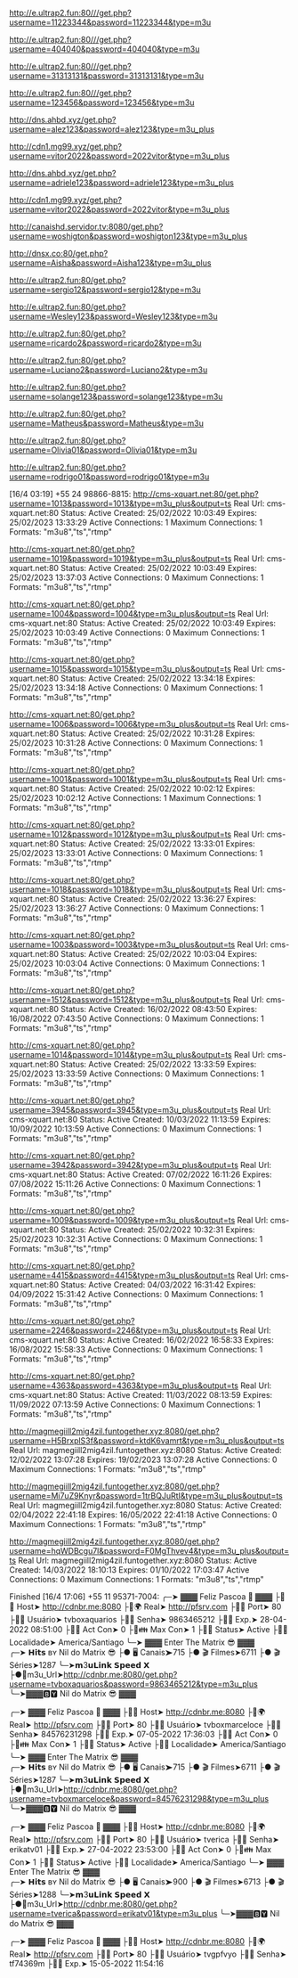 
http://e.ultrap2.fun:80///get.php?username=11223344&password=11223344&type=m3u

http://e.ultrap2.fun:80///get.php?username=404040&password=404040&type=m3u

http://e.ultrap2.fun:80///get.php?username=31313131&password=31313131&type=m3u

http://e.ultrap2.fun:80///get.php?username=123456&password=123456&type=m3u

http://dns.ahbd.xyz/get.php?username=alez123&password=alez123&type=m3u_plus

http://cdn1.mg99.xyz/get.php?username=vitor2022&password=2022vitor&type=m3u_plus

http://dns.ahbd.xyz/get.php?username=adriele123&password=adriele123&type=m3u_plus

http://cdn1.mg99.xyz/get.php?username=vitor2022&password=2022vitor&type=m3u_plus

http://canaishd.servidor.tv:8080/get.php?username=woshigton&password=woshigton123&type=m3u_plus

http://dnsx.co:80/get.php?username=Aisha&password=Aisha123&type=m3u_plus

http://e.ultrap2.fun:80/get.php?username=sergio12&password=sergio12&type=m3u

http://e.ultrap2.fun:80/get.php?username=Wesley123&password=Wesley123&type=m3u

http://e.ultrap2.fun:80/get.php?username=ricardo2&password=ricardo2&type=m3u

http://e.ultrap2.fun:80/get.php?username=Luciano2&password=Luciano2&type=m3u

http://e.ultrap2.fun:80/get.php?username=solange123&password=solange123&type=m3u

http://e.ultrap2.fun:80/get.php?username=Matheus&password=Matheus&type=m3u

http://e.ultrap2.fun:80/get.php?username=Olivia01&password=Olivia01&type=m3u

http://e.ultrap2.fun:80/get.php?username=rodrigo01&password=rodrigo01&type=m3u

[16/4 03:19] +55 24 98866-8815: http://cms-xquart.net:80/get.php?username=1013&password=1013&type=m3u_plus&output=ts
Real Url: cms-xquart.net:80     Status: Active    Created: 25/02/2022 10:03:49     Expires: 25/02/2023 13:33:29    Active Connections: 1     Maximum Connections: 1     Formats: "m3u8","ts","rtmp"

http://cms-xquart.net:80/get.php?username=1019&password=1019&type=m3u_plus&output=ts
Real Url: cms-xquart.net:80     Status: Active    Created: 25/02/2022 10:03:49     Expires: 25/02/2023 13:37:03    Active Connections: 0     Maximum Connections: 1     Formats: "m3u8","ts","rtmp"

http://cms-xquart.net:80/get.php?username=1004&password=1004&type=m3u_plus&output=ts
Real Url: cms-xquart.net:80     Status: Active    Created: 25/02/2022 10:03:49     Expires: 25/02/2023 10:03:49    Active Connections: 0     Maximum Connections: 1     Formats: "m3u8","ts","rtmp"

http://cms-xquart.net:80/get.php?username=1015&password=1015&type=m3u_plus&output=ts
Real Url: cms-xquart.net:80     Status: Active    Created: 25/02/2022 13:34:18     Expires: 25/02/2023 13:34:18    Active Connections: 0     Maximum Connections: 1     Formats: "m3u8","ts","rtmp"

http://cms-xquart.net:80/get.php?username=1006&password=1006&type=m3u_plus&output=ts
Real Url: cms-xquart.net:80     Status: Active    Created: 25/02/2022 10:31:28     Expires: 25/02/2023 10:31:28    Active Connections: 0     Maximum Connections: 1     Formats: "m3u8","ts","rtmp"

http://cms-xquart.net:80/get.php?username=1001&password=1001&type=m3u_plus&output=ts
Real Url: cms-xquart.net:80     Status: Active    Created: 25/02/2022 10:02:12     Expires: 25/02/2023 10:02:12    Active Connections: 1     Maximum Connections: 1     Formats: "m3u8","ts","rtmp"

http://cms-xquart.net:80/get.php?username=1012&password=1012&type=m3u_plus&output=ts
Real Url: cms-xquart.net:80     Status: Active    Created: 25/02/2022 13:33:01     Expires: 25/02/2023 13:33:01    Active Connections: 0     Maximum Connections: 1     Formats: "m3u8","ts","rtmp"

http://cms-xquart.net:80/get.php?username=1018&password=1018&type=m3u_plus&output=ts
Real Url: cms-xquart.net:80     Status: Active    Created: 25/02/2022 13:36:27     Expires: 25/02/2023 13:36:27    Active Connections: 0     Maximum Connections: 1     Formats: "m3u8","ts","rtmp"

http://cms-xquart.net:80/get.php?username=1003&password=1003&type=m3u_plus&output=ts
Real Url: cms-xquart.net:80     Status: Active    Created: 25/02/2022 10:03:04     Expires: 25/02/2023 10:03:04    Active Connections: 0     Maximum Connections: 1     Formats: "m3u8","ts","rtmp"

http://cms-xquart.net:80/get.php?username=1512&password=1512&type=m3u_plus&output=ts
Real Url: cms-xquart.net:80     Status: Active    Created: 16/02/2022 08:43:50     Expires: 16/08/2022 07:43:50    Active Connections: 0     Maximum Connections: 1     Formats: "m3u8","ts","rtmp"

http://cms-xquart.net:80/get.php?username=1014&password=1014&type=m3u_plus&output=ts
Real Url: cms-xquart.net:80     Status: Active    Created: 25/02/2022 13:33:59     Expires: 25/02/2023 13:33:59    Active Connections: 0     Maximum Connections: 1     Formats: "m3u8","ts","rtmp"

http://cms-xquart.net:80/get.php?username=3945&password=3945&type=m3u_plus&output=ts
Real Url: cms-xquart.net:80     Status: Active    Created: 10/03/2022 11:13:59     Expires: 10/09/2022 10:13:59    Active Connections: 0     Maximum Connections: 1     Formats: "m3u8","ts","rtmp"

http://cms-xquart.net:80/get.php?username=3942&password=3942&type=m3u_plus&output=ts
Real Url: cms-xquart.net:80     Status: Active    Created: 07/02/2022 16:11:26     Expires: 07/08/2022 15:11:26    Active Connections: 0     Maximum Connections: 1     Formats: "m3u8","ts","rtmp"

http://cms-xquart.net:80/get.php?username=1009&password=1009&type=m3u_plus&output=ts
Real Url: cms-xquart.net:80     Status: Active    Created: 25/02/2022 10:32:31     Expires: 25/02/2023 10:32:31    Active Connections: 0     Maximum Connections: 1     Formats: "m3u8","ts","rtmp"

http://cms-xquart.net:80/get.php?username=4415&password=4415&type=m3u_plus&output=ts
Real Url: cms-xquart.net:80     Status: Active    Created: 04/03/2022 16:31:42     Expires: 04/09/2022 15:31:42    Active Connections: 0     Maximum Connections: 1     Formats: "m3u8","ts","rtmp"

http://cms-xquart.net:80/get.php?username=2246&password=2246&type=m3u_plus&output=ts
Real Url: cms-xquart.net:80     Status: Active    Created: 16/02/2022 16:58:33     Expires: 16/08/2022 15:58:33    Active Connections: 0     Maximum Connections: 1     Formats: "m3u8","ts","rtmp"

http://cms-xquart.net:80/get.php?username=4363&password=4363&type=m3u_plus&output=ts
Real Url: cms-xquart.net:80     Status: Active    Created: 11/03/2022 08:13:59     Expires: 11/09/2022 07:13:59    Active Connections: 0     Maximum Connections: 1     Formats: "m3u8","ts","rtmp"

http://magmegiill2mig4zil.funtogether.xyz:8080/get.php?username=H5BrxplS3f&password=ktdK6vamrt&type=m3u_plus&output=ts
Real Url: magmegiill2mig4zil.funtogether.xyz:8080     Status: Active    Created: 12/02/2022 13:07:28     Expires: 19/02/2023 13:07:28    Active Connections: 0     Maximum Connections: 1     Formats: "m3u8","ts","rtmp"

http://magmegiill2mig4zil.funtogether.xyz:8080/get.php?username=Mi7uZ9Knyr&password=1trBQJuRtI&type=m3u_plus&output=ts
Real Url: magmegiill2mig4zil.funtogether.xyz:8080     Status: Active    Created: 02/04/2022 22:41:18     Expires: 16/05/2022 22:41:18    Active Connections: 0     Maximum Connections: 1     Formats: "m3u8","ts","rtmp"

http://magmegiill2mig4zil.funtogether.xyz:8080/get.php?username=hqWDBcgu7l&password=F0MgThvev4&type=m3u_plus&output=ts
Real Url: magmegiill2mig4zil.funtogether.xyz:8080     Status: Active    Created: 14/03/2022 18:10:13     Expires: 01/10/2022 17:03:47    Active Connections: 0     Maximum Connections: 1     Formats: "m3u8","ts","rtmp"

Finished
[16/4 17:06] +55 11 95371-7004: ╭─➤ ▓▓▓ Feliz Pascoa 🐰 ▓▓▓
├🔸🌐 Host➤ http://cdnbr.me:8080
├🔸🌍 Real➤ http://pfsrv.com
├🔸📡 Port➤ 80
├🔸👩‍ Usuário➤ tvboxaquarios
├🔸🔑 Senha➤ 9863465212
├🔸📆 Exp.➤ 28-04-2022 08:51:00 
├🔸👩 Act Con➤ 0
├🔸👪 Max Con➤ 1 
├🔸🌐 Status➤ Active
├🔸⏰ Localidade➤ America/Santiago
╰─➤ ▓▓▓ Enter The Matrix 😎 ▓▓▓     
╭─➤ 𝗛𝗶𝘁𝘀 ʙʏ  Nil do Matrix 😎 
├●  🖥 Canais➤715
├●  🎬 Filmes➤6711
├●  🎬 Séries➤1287
╰─➤𝗺3𝘂𝗟𝗶𝗻𝗸 𝗦𝗽𝗲𝗲𝗱 𝗫 
├●🔗m3u_Url➤http://cdnbr.me:8080/get.php?username=tvboxaquarios&password=9863465212&type=m3u_plus
╰─➤▓▓▓🅱️🆈 Nil do Matrix 😎 ▓▓▓   


╭─➤ ▓▓▓ Feliz Pascoa 🐰 ▓▓▓
├🔸🌐 Host➤ http://cdnbr.me:8080
├🔸🌍 Real➤ http://pfsrv.com
├🔸📡 Port➤ 80
├🔸👩‍ Usuário➤ tvboxmarceloce
├🔸🔑 Senha➤ 84576231298
├🔸📆 Exp.➤ 07-05-2022 17:36:03 
├🔸👩 Act Con➤ 0
├🔸👪 Max Con➤ 1 
├🔸🌐 Status➤ Active
├🔸⏰ Localidade➤ America/Santiago
╰─➤ ▓▓▓ Enter The Matrix 😎 ▓▓▓     
╭─➤ 𝗛𝗶𝘁𝘀 ʙʏ  Nil do Matrix 😎 
├●  🖥 Canais➤715
├●  🎬 Filmes➤6711
├●  🎬 Séries➤1287
╰─➤𝗺3𝘂𝗟𝗶𝗻𝗸 𝗦𝗽𝗲𝗲𝗱 𝗫 
├●🔗m3u_Url➤http://cdnbr.me:8080/get.php?username=tvboxmarceloce&password=84576231298&type=m3u_plus
╰─➤▓▓▓🅱️🆈 Nil do Matrix 😎 ▓▓▓   


╭─➤ ▓▓▓ Feliz Pascoa 🐰 ▓▓▓
├🔸🌐 Host➤ http://cdnbr.me:8080
├🔸🌍 Real➤ http://pfsrv.com
├🔸📡 Port➤ 80
├🔸👩‍ Usuário➤ tverica
├🔸🔑 Senha➤ erikatv01
├🔸📆 Exp.➤ 27-04-2022 23:53:00 
├🔸👩 Act Con➤ 0
├🔸👪 Max Con➤ 1 
├🔸🌐 Status➤ Active
├🔸⏰ Localidade➤ America/Santiago
╰─➤ ▓▓▓ Enter The Matrix 😎 ▓▓▓     
╭─➤ 𝗛𝗶𝘁𝘀 ʙʏ  Nil do Matrix 😎 
├●  🖥 Canais➤900
├●  🎬 Filmes➤6713
├●  🎬 Séries➤1288
╰─➤𝗺3𝘂𝗟𝗶𝗻𝗸 𝗦𝗽𝗲𝗲𝗱 𝗫 
├●🔗m3u_Url➤http://cdnbr.me:8080/get.php?username=tverica&password=erikatv01&type=m3u_plus
╰─➤▓▓▓🅱️🆈 Nil do Matrix 😎 ▓▓▓   


╭─➤ ▓▓▓ Feliz Pascoa 🐰 ▓▓▓
├🔸🌐 Host➤ http://cdnbr.me:8080
├🔸🌍 Real➤ http://pfsrv.com
├🔸📡 Port➤ 80
├🔸👩‍ Usuário➤ tvgpfvyo
├🔸🔑 Senha➤ tf74369m
├🔸📆 Exp.➤ 15-05-2022 11:54:16
